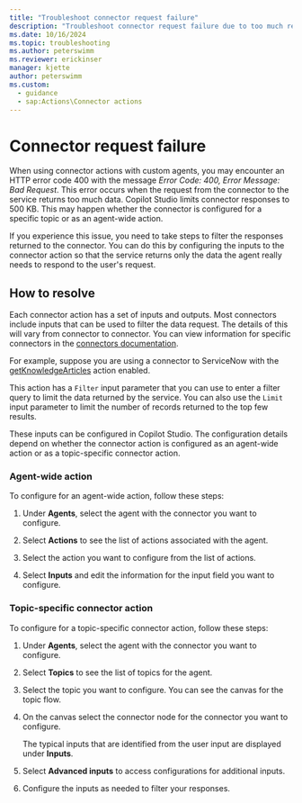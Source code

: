```yaml
---
title: "Troubleshoot connector request failure"
description: "Troubleshoot connector request failure due to too much returned data using filtering."
ms.date: 10/16/2024
ms.topic: troubleshooting
ms.author: peterswimm
ms.reviewer: erickinser
manager: kjette
author: peterswimm
ms.custom:
  - guidance
  - sap:Actions\Connector actions
---
```


# Connector request failure

When using connector actions with custom agents, you may encounter an HTTP error code 400 with the message _Error Code: 400, Error Message: Bad Request_. This error occurs when the request from the connector to the service returns too much data. Copilot Studio limits connector responses to 500 KB. This may happen whether the connector is configured for a specific topic or as an agent-wide action.

If you experience this issue, you need to take steps to filter the responses returned to the connector. You can do this by configuring the inputs to the connector action so that the service returns only the data the agent really needs to respond to the user's request.

## How to resolve

Each connector action has a set of inputs and outputs. Most connectors include inputs that can be used to filter the data request.
The details of this will vary from connector to connector. You can view information for specific connectors in the [connectors documentation](/connectors/).

For example, suppose you are using a connector to ServiceNow with the [getKnowledgeArticles](/connectors/service-now/#get-knowledge-articles) action enabled.

This action has a `Filter` input parameter that you can use to enter a filter query to limit the data returned by the service. You can also use the `Limit` input parameter to limit the number of records returned to the top few results.

These inputs can be configured in Copilot Studio. The configuration details depend on whether the connector action is configured as an agent-wide action or as a topic-specific connector action.

### Agent-wide action

To configure for an agent-wide action, follow these steps:

1. Under **Agents**, select the agent with the connector you want to configure.

1. Select **Actions** to see the list of actions associated with the agent.

1. Select the action you want to configure from the list of actions.

1. Select **Inputs** and edit the information for the input field you want to configure.

### Topic-specific connector action

To configure for a topic-specific connector action, follow these steps:

1. Under **Agents**, select the agent with the connector you want to configure.

1. Select **Topics** to see the list of topics for the agent.

1. Select the topic you want to configure. You can see the canvas for the topic flow.

1. On the canvas select the connector node for the connector you want to configure.

    The typical inputs that are identified from the user input are displayed under **Inputs**.

1. Select **Advanced inputs** to access configurations for additional inputs.

1. Configure the inputs as needed to filter your responses.
